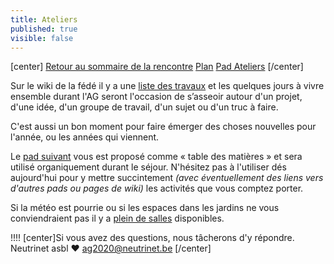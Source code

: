 ```yaml
---
title: Ateliers
published: true
visible: false
---
```


[center]
[Retour au sommaire de la rencontre](/rencontre-ffdn-2020?classes=btn,btn-primary) [Plan](/rencontre-ffdn-2020/paf/plan?classes=btn,btn-error) [Pad Ateliers](https://pads.ffdn.org/p/ag2020-activites-yee622v?classes=btn,btn-error)
[/center]

Sur le wiki de la fédé il y a une [liste des travaux](https://www.ffdn.org/wiki/doku.php?id=travaux) et les quelques jours à vivre ensemble durant l'AG seront l'occasion de s’asseoir autour d'un projet, d'une idée, d'un groupe de travail, d'un sujet ou d'un truc à faire.

C'est aussi un bon moment pour faire émerger des choses nouvelles pour l'année, ou les années qui viennent.

Le [pad suivant](https://pads.ffdn.org/p/ag2020-activites-yee622v) vous est proposé comme « table des matières » et sera utilisé organiquement durant le séjour. N'hésitez pas à l'utiliser dés aujourd'hui pour y mettre succintement _(avec éventuellement des liens vers d'autres pads ou pages de wiki)_ les activités que vous comptez porter.

Si la météo est pourrie ou si les espaces dans les jardins ne vous conviendraient pas il y a [plein de salles](/rencontre-ffdn-2020/paf/plan) disponibles.


!!!! [center]Si vous avez des questions, nous tâcherons d'y répondre.</br>Neutrinet asbl ♥ <a href="mailto:ag2020@neutrinet.be?subject=[AGFFDN2020] Les ateliers&body=Étant passé par la page des ateliers, j'ai l'une ou l'autre question remarque ou commentaire.%0D%0A%0D%0A%0D%0A">ag2020@neutrinet.be</a> [/center]